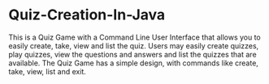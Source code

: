 # Quiz-Creation-In-Java
This is a Quiz Game with a Command Line User Interface that allows you to easily create, take, view and list the quiz. Users may easily create quizzes, play quizzes, view the questions and answers and list the quizzes that are available. The Quiz Game has a simple design, with commands like create, take, view, list and exit.

